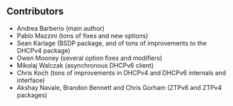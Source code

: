 ## Contributors

* Andrea Barberio (main author)
* Pablo Mazzini (tons of fixes and new options)
* Sean Karlage (BSDP package, and of tons of improvements to the DHCPv4 package)
* Owen Mooney (several option fixes and modifiers)
* Mikolaj Walczak (asynchronous DHCPv6 client)
* Chris Koch (tons of improvements in DHCPv4 and DHCPv6 internals and interface)
* Akshay Navale, Brandon Bennett and Chris Gorham (ZTPv6 and ZTPv4 packages)
